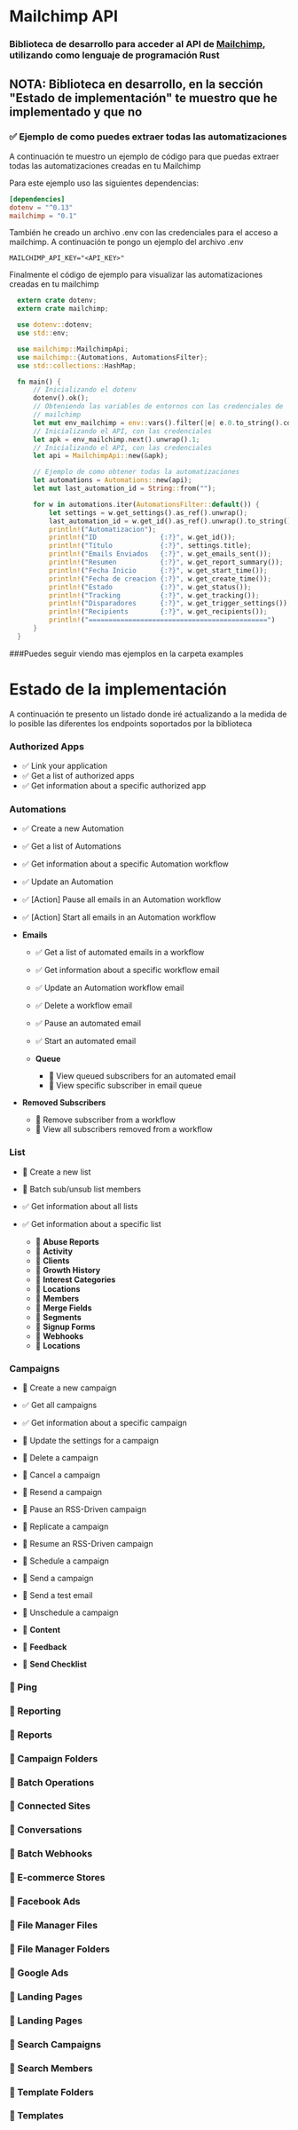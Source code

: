 # Mailchimp API

### Biblioteca de desarrollo para acceder al API de [Mailchimp](https://developer.mailchimp.com), utilizando como lenguaje de programación Rust

NOTA: Biblioteca en desarrollo, en la sección "**Estado de implementación**" te muestro que he implementado y que no
---

### ✅ Ejemplo de como puedes extraer todas las automatizaciones

A continuación te muestro un ejemplo de código para que puedas extraer todas las automatizaciones creadas en tu Mailchimp

Para este ejemplo uso las siguientes dependencias:

```toml
[dependencies]
dotenv = "^0.13"
mailchimp = "0.1"
```

También he creado un archivo .env con las credenciales para el acceso a mailchimp. A continuación te pongo un ejemplo del archivo .env

```
MAILCHIMP_API_KEY="<API_KEY>"
```

Finalmente el código de ejemplo para visualizar las automatizaciones creadas en tu mailchimp

```rust
  extern crate dotenv;
  extern crate mailchimp;

  use dotenv::dotenv;
  use std::env;

  use mailchimp::MailchimpApi;
  use mailchimp::{Automations, AutomationsFilter};
  use std::collections::HashMap;

  fn main() {
      // Inicializando el dotenv
      dotenv().ok();
      // Obteniendo las variables de entornos con las credenciales de
      // mailchimp
      let mut env_mailchimp = env::vars().filter(|e| e.0.to_string().contains("MAILCHIMP_"));
      // Inicializando el API, con las credenciales
      let apk = env_mailchimp.next().unwrap().1;
      // Inicializando el API, con las credenciales
      let api = MailchimpApi::new(&apk);

      // Ejemplo de como obtener todas la automatizaciones
      let automations = Automations::new(api);
      let mut last_automation_id = String::from("");

      for w in automations.iter(AutomationsFilter::default()) {
          let settings = w.get_settings().as_ref().unwrap();
          last_automation_id = w.get_id().as_ref().unwrap().to_string();
          println!("Automatizacion");
          println!("ID                {:?}", w.get_id());
          println!("Título            {:?}", settings.title);
          println!("Emails Enviados   {:?}", w.get_emails_sent());
          println!("Resumen           {:?}", w.get_report_summary());
          println!("Fecha Inicio      {:?}", w.get_start_time());
          println!("Fecha de creacion {:?}", w.get_create_time());
          println!("Estado            {:?}", w.get_status());
          println!("Tracking          {:?}", w.get_tracking());
          println!("Disparadores      {:?}", w.get_trigger_settings());
          println!("Recipients        {:?}", w.get_recipients());
          println!("=============================================")
      }
  }
```

###Puedes seguir viendo mas ejemplos en la carpeta examples

# Estado de la implementación

A continuación te presento un listado donde iré actualizando a la medida de lo posible las diferentes los endpoints soportados por la biblioteca

### Authorized Apps
  * ✅ Link your application
  * ✅ Get a list of authorized apps
  * ✅ Get information about a specific authorized app

### Automations
  * ✅ Create a new Automation
  * ✅ Get a list of Automations
  * ✅ Get information about a specific Automation workflow
  * ✅ Update an Automation
  * ✅ [Action] Pause all emails in an Automation workflow
  * ✅ [Action] Start all emails in an Automation workflow

  * **Emails**
    * ✅ Get a list of automated emails in a workflow
    * ✅ Get information about a specific workflow email
    * ✅ Update an Automation workflow email
    * ✅ Delete a workflow email
    * ✅ Pause an automated email
    * ✅ Start an automated email

    * **Queue**
      * 🔘 View queued subscribers for an automated email
      * 🔘 View specific subscriber in email queue

  * **Removed Subscribers**
    * 🔘 Remove subscriber from a workflow
    * 🔘 View all subscribers removed from a workflow


### List
  * 🔘 Create a new list
  * 🔘 Batch sub/unsub list members
  * ✅ Get information about all lists
  * ✅ Get information about a specific list

    * 🔘 **Abuse Reports**
    * 🔘 **Activity**
    * 🔘 **Clients**
    * 🔘 **Growth History**
    * 🔘 **Interest Categories**
    * 🔘 **Locations**
    * 🔘 **Members**
    * 🔘 **Merge Fields**
    * 🔘 **Segments**
    * 🔘 **Signup Forms**
    * 🔘 **Webhooks**
    * 🔘 **Locations**

### Campaigns
  * 🔘 Create a new campaign
  * ✅ Get all campaigns
  * ✅ Get information about a specific campaign
  * 🔘 Update the settings for a campaign
  * 🔘 Delete a campaign
  * 🔘 Cancel a campaign
  * 🔘 Resend a campaign
  * 🔘 Pause an RSS-Driven campaign
  * 🔘 Replicate a campaign
  * 🔘 Resume an RSS-Driven campaign
  * 🔘 Schedule a campaign
  * 🔘 Send a campaign
  * 🔘 Send a test email
  * 🔘 Unschedule a campaign

  * 🔘 **Content**
  * 🔘 **Feedback**
  * 🔘 **Send Checklist**

### 🔘 Ping
### 🔘 Reporting
### 🔘 Reports

### 🔘 Campaign Folders
### 🔘 Batch Operations
### 🔘 Connected Sites
### 🔘 Conversations
### 🔘 Batch Webhooks
### 🔘 E-commerce Stores
### 🔘 Facebook Ads
### 🔘 File Manager Files
### 🔘 File Manager Folders
### 🔘 Google Ads
### 🔘 Landing Pages
### 🔘 Landing Pages
### 🔘 Search Campaigns
### 🔘 Search Members
### 🔘 Template Folders
### 🔘 Templates
